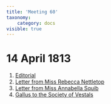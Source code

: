 ```yaml
---
title: 'Meeting 60'
taxonomy:
    category: docs
visible: true
---
```


# 14 April 1813

1. [Editorial](editorial)
2. [Letter from Miss Rebecca Nettletop](nettletop)
3. [Letter from Miss Annabella Squib](squib)
4. [Gallus to the Society of Vestals](gallus)